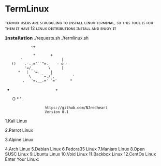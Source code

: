 # TermLinux
ᴛᴇʀᴍᴜx ᴜꜱᴇʀꜱ ᴀʀᴇ ꜱᴛʀᴜɢɢʟɪɴɢ ᴛᴏ ɪɴꜱᴛᴀʟʟ ʟɪɴᴜx ᴛᴇʀᴍɪɴᴀʟ, ꜱᴏ ᴛʜɪꜱ ᴛᴏᴏʟ ɪꜱ ꜰᴏʀ ᴛʜᴇᴍ
ɪᴛ ʜᴀᴠᴇ 12 ʟɪɴᴜx ᴅɪꜱᴛʀɪʙᴜᴛɪᴏɴꜱ
ɪɴꜱᴛᴀʟʟ ᴀɴᴅ ᴇɴᴊᴏʏ ɪᴛ


𝗜𝗻𝘀𝘁𝗮𝗹𝗹𝗮𝘁𝗶𝗼𝗻
./requests.sh
./termlinux.sh

                ~+

                 *       +
           '                  |
       ()    .-.,="``"=.    - o -
             '=/_       \     |
          *   |  '=._    |
               \     `=./`,        '
            .   '=.__.=' `='      *
   +                         +
        O      *        '       .

                        https://github.com/NJredheart
                        Version 0.1
1.Kali Linux 

2.Parrot Linux

3.Alpine Linux

4.Arch Linux
5.Debian Linux
6.Fedora35 Linux
7.Manjaro Linux
8.Open SUSC Linux
9.Ubuntu Linux
10.Void Linux
11.Backbox Linux
12.CentOs Linux
Enter Your Linux:
